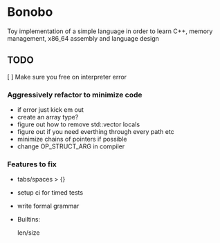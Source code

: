 # Bonobo

Toy implementation of a simple language in order to learn C++, memory management, x86_64 assembly and language design

## TODO

[ ] Make sure you free on interpreter error

### Aggressively refactor to minimize code 
* if error just kick em out
* create an array type?
* figure out how to remove std::vector locals
* figure out if you need everthing through every path etc
* minimize chains of pointers if possible
* change OP_STRUCT_ARG in compiler


### Features to fix
* tabs/spaces > {}

* setup ci for timed tests

* write formal grammar


* Builtins:
    
    len/size

